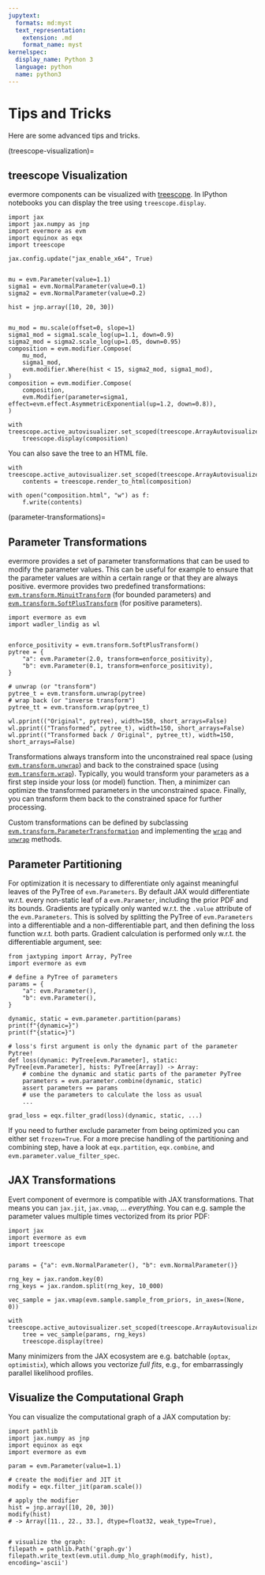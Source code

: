 ```yaml
---
jupytext:
  formats: md:myst
  text_representation:
    extension: .md
    format_name: myst
kernelspec:
  display_name: Python 3
  language: python
  name: python3
---
```



# Tips and Tricks

Here are some advanced tips and tricks.

(treescope-visualization)=
## treescope Visualization

evermore components can be visualized with [treescope](https://treescope.readthedocs.io/en/stable/index.html). In IPython notebooks you can display the tree using `treescope.display`.

```{code-cell} ipython3
import jax
import jax.numpy as jnp
import evermore as evm
import equinox as eqx
import treescope

jax.config.update("jax_enable_x64", True)


mu = evm.Parameter(value=1.1)
sigma1 = evm.NormalParameter(value=0.1)
sigma2 = evm.NormalParameter(value=0.2)

hist = jnp.array([10, 20, 30])


mu_mod = mu.scale(offset=0, slope=1)
sigma1_mod = sigma1.scale_log(up=1.1, down=0.9)
sigma2_mod = sigma2.scale_log(up=1.05, down=0.95)
composition = evm.modifier.Compose(
    mu_mod,
    sigma1_mod,
    evm.modifier.Where(hist < 15, sigma2_mod, sigma1_mod),
)
composition = evm.modifier.Compose(
    composition,
    evm.Modifier(parameter=sigma1, effect=evm.effect.AsymmetricExponential(up=1.2, down=0.8)),
)

with treescope.active_autovisualizer.set_scoped(treescope.ArrayAutovisualizer()):
    treescope.display(composition)
```

You can also save the tree to an HTML file.
```{code-cell} python
with treescope.active_autovisualizer.set_scoped(treescope.ArrayAutovisualizer()):
    contents = treescope.render_to_html(composition)

with open("composition.html", "w") as f:
    f.write(contents)
```

(parameter-transformations)=
## Parameter Transformations

evermore provides a set of parameter transformations that can be used to modify the parameter values.
This can be useful for example to ensure that the parameter values are within a certain range or that they are always positive.
evermore provides two predefined transformations: [`evm.transform.MinuitTransform`](#evermore.parameters.transform.MinuitTransform) (for bounded parameters) and [`evm.transform.SoftPlusTransform`](#evermore.parameters.transform.SoftPlusTransform) (for positive parameters).


```{code-cell} ipython3
import evermore as evm
import wadler_lindig as wl


enforce_positivity = evm.transform.SoftPlusTransform()
pytree = {
    "a": evm.Parameter(2.0, transform=enforce_positivity),
    "b": evm.Parameter(0.1, transform=enforce_positivity),
}

# unwrap (or "transform")
pytree_t = evm.transform.unwrap(pytree)
# wrap back (or "inverse transform")
pytree_tt = evm.transform.wrap(pytree_t)

wl.pprint(("Original", pytree), width=150, short_arrays=False)
wl.pprint(("Transformed", pytree_t), width=150, short_arrays=False)
wl.pprint(("Transformed back / Original", pytree_tt), width=150, short_arrays=False)
```

Transformations always transform into the unconstrained real space (using [`evm.transform.unwrap`](#evermore.parameters.transform.unwrap)) and back to the constrained space (using [`evm.transform.wrap`](#evermore.parameters.transform.wrap)).
Typically, you would transform your parameters as a first step inside your loss (or model) function.
Then, a minimizer can optimize the transformed parameters in the unconstrained space. Finally, you can transform them back to the constrained space for further processing.

Custom transformations can be defined by subclassing [`evm.transform.ParameterTransformation`](#evermore.parameters.transform.ParameterTransformation) and implementing the [`wrap`](#evermore.parameters.transform.ParameterTransformation.wrap) and [`unwrap`](#evermore.parameters.transform.ParameterTransformation.unwrap) methods.


## Parameter Partitioning

For optimization it is necessary to differentiate only against meaningful leaves of the PyTree of `evm.Parameters`.
By default JAX would differentiate w.r.t. every non-static leaf of a `evm.Parameter`, including the prior PDF and its bounds.
Gradients are typically only wanted w.r.t. the `.value` attribute of the `evm.Parameters`. This is solved by splitting
the PyTree of `evm.Parameters` into a differentiable and a non-differentiable part, and then defining the loss function
w.r.t. both parts. Gradient calculation is performed only w.r.t. the differentiable argument, see:

```{code-block} python
from jaxtyping import Array, PyTree
import evermore as evm

# define a PyTree of parameters
params = {
    "a": evm.Parameter(),
    "b": evm.Parameter(),
}

dynamic, static = evm.parameter.partition(params)
print(f"{dynamic=}")
print(f"{static=}")

# loss's first argument is only the dynamic part of the parameter Pytree!
def loss(dynamic: PyTree[evm.Parameter], static: PyTree[evm.Parameter], hists: PyTree[Array]) -> Array:
    # combine the dynamic and static parts of the parameter PyTree
    parameters = evm.parameter.combine(dynamic, static)
    assert parameters == params
    # use the parameters to calculate the loss as usual
    ...

grad_loss = eqx.filter_grad(loss)(dynamic, static, ...)
```

If you need to further exclude parameter from being optimized you can either set `frozen=True`.
For a more precise handling of the partitioning and combining step, have a look at `eqx.partition`, `eqx.combine`, and `evm.parameter.value_filter_spec`.


## JAX Transformations

Evert component of evermore is compatible with JAX transformations. That means you can `jax.jit`, `jax.vmap`, ... _everything_.
You can e.g. sample the parameter values multiple times vectorized from its prior PDF:

```{code-cell} ipython3
import jax
import evermore as evm
import treescope


params = {"a": evm.NormalParameter(), "b": evm.NormalParameter()}

rng_key = jax.random.key(0)
rng_keys = jax.random.split(rng_key, 10_000)

vec_sample = jax.vmap(evm.sample.sample_from_priors, in_axes=(None, 0))

with treescope.active_autovisualizer.set_scoped(treescope.ArrayAutovisualizer()):
    tree = vec_sample(params, rng_keys)
    treescope.display(tree)
```

Many minimizers from the JAX ecosystem are e.g. batchable (`optax`, `optimistix`), which allows you vectorize _full fits_, e.g., for embarrassingly parallel likelihood profiles.

## Visualize the Computational Graph

You can visualize the computational graph of a JAX computation by:

```{code-block} python
import pathlib
import jax.numpy as jnp
import equinox as eqx
import evermore as evm

param = evm.Parameter(value=1.1)

# create the modifier and JIT it
modify = eqx.filter_jit(param.scale())

# apply the modifier
hist = jnp.array([10, 20, 30])
modify(hist)
# -> Array([11., 22., 33.], dtype=float32, weak_type=True),


# visualize the graph:
filepath = pathlib.Path('graph.gv')
filepath.write_text(evm.util.dump_hlo_graph(modify, hist), encoding='ascii')
```
